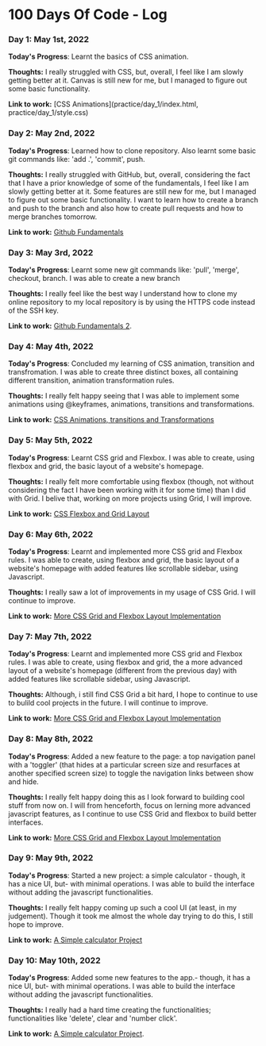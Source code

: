 # 100 Days Of Code - Log

### Day 1: May 1st, 2022

**Today's Progress**: Learnt the basics of CSS animation.

**Thoughts:** I really struggled with CSS, but, overall, I feel like I am slowly getting better at it. Canvas is still new for me, but I managed to figure out some basic functionality.

**Link to work:** [CSS Animations](practice/day_1/index.html, practice/day_1/style.css)

### Day 2: May 2nd, 2022

**Today's Progress**: Learned how to clone repository. Also learnt some basic git commands like: 'add .', 'commit', push.

**Thoughts:** I really struggled with GitHub, but, overall, considering the fact that I have a prior knowledge of some of the fundamentals, I feel like I am slowly getting better at it. Some features are still new for me, but I managed to figure out some basic functionality. I want to learn how to create a branch and push to the branch and also how to create pull requests and how to merge branches tomorrow.

**Link to work:** [Github Fundamentals](practice/day_2/github_fundamentals_1.md)

### Day 3: May 3rd, 2022

**Today's Progress**: Learnt some new git commands like: 'pull', 'merge', checkout, branch. I was able to create a new branch

**Thoughts:** I really feel like the best way I understand how to clone my online repository to my local repository is by using the HTTPS code instead of the SSH key.

**Link to work:** [Github Fundamentals 2](practice/day_3/github_fundamentals_2.md).

### Day 4: May 4th, 2022

**Today's Progress**: Concluded my learning of CSS animation, transition and transfromation. I was able to create three distinct boxes, all containing different transition, animation transformation rules.

**Thoughts:** I really felt happy seeing that I was able to implement some animations using @keyframes, animations, transitions and transformations.

**Link to work:** [CSS Animations, transitions and Transformations](practice/day_4)

### Day 5: May 5th, 2022

**Today's Progress**: Learnt CSS grid and Flexbox. I was able to create, using flexbox and grid, the basic layout of a website's homepage.

**Thoughts:** I really felt more comfortable using flexbox (though, not without considering the fact I have been working with it for some time) than I did with Grid. I belive that, working on more projects using Grid, I will improve.

**Link to work:** [CSS Flexbox and Grid Layout](practice/day_5)

### Day 6: May 6th, 2022

**Today's Progress**: Learnt and implemented more CSS grid and Flexbox rules. I was able to create, using flexbox and grid, the basic layout of a website's homepage with added features like scrollable sidebar, using Javascript.

**Thoughts:** I really saw a lot of improvements in my usage of CSS Grid. I will continue to improve.

**Link to work:** [More CSS Grid and Flexbox Layout Implementation](practice/day_5)

### Day 7: May 7th, 2022

**Today's Progress**: Learnt and implemented more CSS grid and Flexbox rules. I was able to create, using flexbox and grid, the a more advanced layout of a website's homepage (different from the previous day) with added features like scrollable sidebar, using Javascript.

**Thoughts:** Although, i still find CSS Grid a bit hard, I hope to continue to use to bulild cool projects in the future. I will continue to improve.

**Link to work:** [More CSS Grid and Flexbox Layout Implementation](practice/day_7_8)

### Day 8: May 8th, 2022

**Today's Progress**: Added a new feature to the page: a top navigation panel with a 'toggler' (that hides at a particular screen size and resurfaces at another specified screen size) to toggle the navigation links between show and hide.

**Thoughts:** I really felt happy doing this as I look forward to building cool stuff from now on. I will from henceforth, focus on lerning more advanced javascript features, as I continue to use CSS Grid and flexbox to build better interfaces.

**Link to work:** [More CSS Grid and Flexbox Layout Implementation](practice/day_7_8)

### Day 9: May 9th, 2022

**Today's Progress**: Started a new project: a simple calculator - though, it has a nice UI, but- with minimal operations. I was able to build the interface without adding the javascript functionalities.

**Thoughts:** I really felt happy coming up such a cool UI (at least, in my judgement). Though it took me almost the whole day trying to do this, I still hope to improve.

**Link to work:** [A Simple calculator Project](projects/calculator/)

### Day 10: May 10th, 2022

**Today's Progress**: Added some new features to the app.- though, it has a nice UI, but- with minimal operations. I was able to build the interface without adding the javascript functionalities.

**Thoughts:** I really had a hard time creating the functionalities; functionalities like 'delete', clear and 'number click'.

**Link to work:** [A Simple calculator Project](projects/calculator/).